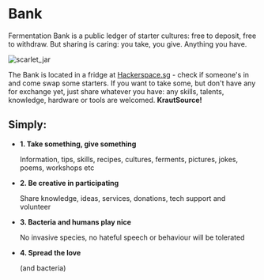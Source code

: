 # Bank
Fermentation Bank is a public ledger of starter cultures: free to deposit, free to withdraw. But sharing is caring: you take, you give. Anything you have. 

![scarlet_jar](https://cloud.githubusercontent.com/assets/14889513/10266205/3f80bea4-6a86-11e5-93a7-4050c5e3afef.jpg)


The Bank is located in a fridge at [Hackerspace.sg](http://hackerspace.sg/) - check if someone's in and come swap some starters. If you want to take some, but don't have any for exchange yet, just share whatever you have: any skills, talents, knowledge, hardware or tools are welcomed. **KrautSource!**

## Simply:

* **1. Take something, give something** 

    Information, tips, skills, recipes, cultures, ferments, pictures, jokes, poems, workshops etc
    
* **2. Be creative in participating**

    Share knowledge, ideas, services, donations, tech support and volunteer
    
* **3. Bacteria and humans play nice**

    No invasive species, no hateful speech or behaviour will be tolerated
    
* **4. Spread the love**

    (and bacteria)


